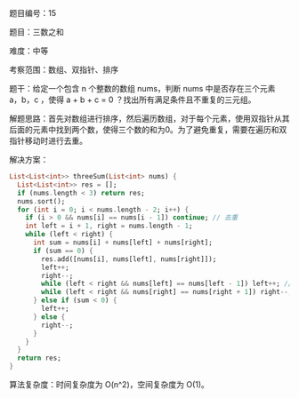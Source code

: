 题目编号：15

题目：三数之和

难度：中等

考察范围：数组、双指针、排序

题干：给定一个包含 n 个整数的数组 nums，判断 nums 中是否存在三个元素 a，b，c ，使得 a + b + c = 0 ？找出所有满足条件且不重复的三元组。

解题思路：首先对数组进行排序，然后遍历数组，对于每个元素，使用双指针从其后面的元素中找到两个数，使得三个数的和为0。为了避免重复，需要在遍历和双指针移动时进行去重。

解决方案：

```dart
List<List<int>> threeSum(List<int> nums) {
  List<List<int>> res = [];
  if (nums.length < 3) return res;
  nums.sort();
  for (int i = 0; i < nums.length - 2; i++) {
    if (i > 0 && nums[i] == nums[i - 1]) continue; // 去重
    int left = i + 1, right = nums.length - 1;
    while (left < right) {
      int sum = nums[i] + nums[left] + nums[right];
      if (sum == 0) {
        res.add([nums[i], nums[left], nums[right]]);
        left++;
        right--;
        while (left < right && nums[left] == nums[left - 1]) left++; // 去重
        while (left < right && nums[right] == nums[right + 1]) right--; // 去重
      } else if (sum < 0) {
        left++;
      } else {
        right--;
      }
    }
  }
  return res;
}
```

算法复杂度：时间复杂度为 O(n^2)，空间复杂度为 O(1)。